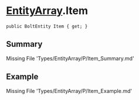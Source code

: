 # [EntityArray](Types/EntityArray.md).Item
`public BoltEntity Item { get; }`
## Summary
Missing File 'Types/EntityArray/P/Item_Summary.md'
## Example
Missing File 'Types/EntityArray/P/Item_Example.md'
